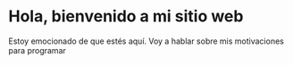 # Hola, bienvenido a mi sitio web

Estoy emocionado de que estés aquí. Voy a hablar sobre mis motivaciones para programar
